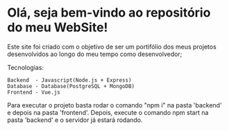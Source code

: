 # Olá, seja bem-vindo ao repositório do meu WebSite!

Este site foi criado com o objetivo de ser um portifólio dos meus projetos desenvolvidos ao longo do meu tempo como desenvolvedor;

Tecnologias:

    Backend  - Javascript(Node.js + Express)
    Database - Database(PostgreSQL + MongoDB)
    Frontend - Vue.js


Para executar o projeto basta rodar o comando "npm i" na pasta 'backend' e depois na pasta 'frontend'.
Depois, execute o comando npm start na pasta 'backend' e o servidor já estará rodando.
